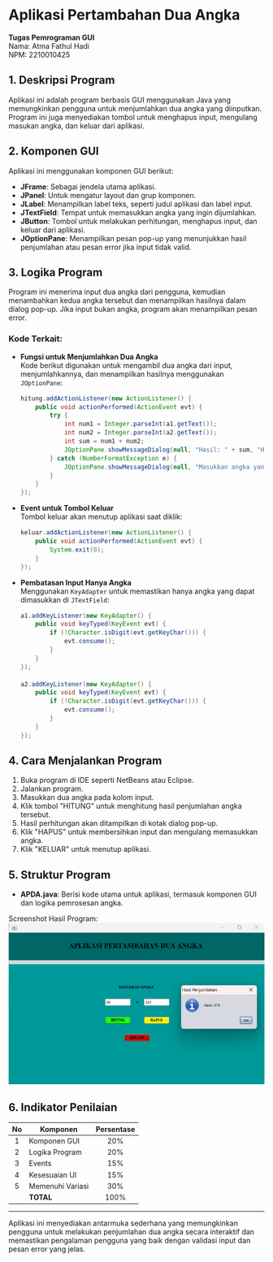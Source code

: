 
# Aplikasi Pertambahan Dua Angka

**Tugas Pemrograman GUI**  
Nama: Atma Fathul Hadi  
NPM: 2210010425  

## 1. Deskripsi Program
Aplikasi ini adalah program berbasis GUI menggunakan Java yang memungkinkan pengguna untuk menjumlahkan dua angka yang diinputkan. Program ini juga menyediakan tombol untuk menghapus input, mengulang masukan angka, dan keluar dari aplikasi.

## 2. Komponen GUI
Aplikasi ini menggunakan komponen GUI berikut:

- **JFrame**: Sebagai jendela utama aplikasi.
- **JPanel**: Untuk mengatur layout dan grup komponen.
- **JLabel**: Menampilkan label teks, seperti judul aplikasi dan label input.
- **JTextField**: Tempat untuk memasukkan angka yang ingin dijumlahkan.
- **JButton**: Tombol untuk melakukan perhitungan, menghapus input, dan keluar dari aplikasi.
- **JOptionPane**: Menampilkan pesan pop-up yang menunjukkan hasil penjumlahan atau pesan error jika input tidak valid.

## 3. Logika Program
Program ini menerima input dua angka dari pengguna, kemudian menambahkan kedua angka tersebut dan menampilkan hasilnya dalam dialog pop-up. Jika input bukan angka, program akan menampilkan pesan error.

### Kode Terkait:
- **Fungsi untuk Menjumlahkan Dua Angka**  
  Kode berikut digunakan untuk mengambil dua angka dari input, menjumlahkannya, dan menampilkan hasilnya menggunakan `JOptionPane`:
  ```java
  hitung.addActionListener(new ActionListener() {
      public void actionPerformed(ActionEvent evt) {
          try {
              int num1 = Integer.parseInt(a1.getText());
              int num2 = Integer.parseInt(a2.getText());
              int sum = num1 + num2;
              JOptionPane.showMessageDialog(null, "Hasil: " + sum, "Hasil Penjumlahan", JOptionPane.INFORMATION_MESSAGE);
          } catch (NumberFormatException e) {
              JOptionPane.showMessageDialog(null, "Masukkan angka yang valid", "Error", JOptionPane.ERROR_MESSAGE);
          }
      }
  });
  ```
  
- **Event untuk Tombol Keluar**  
  Tombol keluar akan menutup aplikasi saat diklik:
  ```java
  keluar.addActionListener(new ActionListener() {
      public void actionPerformed(ActionEvent evt) {
          System.exit(0);
      }
  });
  ```

- **Pembatasan Input Hanya Angka**  
  Menggunakan `KeyAdapter` untuk memastikan hanya angka yang dapat dimasukkan di `JTextField`:
  ```java
  a1.addKeyListener(new KeyAdapter() {
      public void keyTyped(KeyEvent evt) {
          if (!Character.isDigit(evt.getKeyChar())) {
              evt.consume();
          }
      }
  });

  a2.addKeyListener(new KeyAdapter() {
      public void keyTyped(KeyEvent evt) {
          if (!Character.isDigit(evt.getKeyChar())) {
              evt.consume();
          }
      }
  });
  ```

## 4. Cara Menjalankan Program
1. Buka program di IDE seperti NetBeans atau Eclipse.
2. Jalankan program.
3. Masukkan dua angka pada kolom input.
4. Klik tombol "HITUNG" untuk menghitung hasil penjumlahan angka tersebut.
5. Hasil perhitungan akan ditampilkan di kotak dialog pop-up.
6. Klik "HAPUS" untuk membersihkan input dan mengulang memasukkan angka.
7. Klik "KELUAR" untuk menutup aplikasi.

## 5. Struktur Program
- **APDA.java**: Berisi kode utama untuk aplikasi, termasuk komponen GUI dan logika pemrosesan angka.

Screenshot Hasil Program:
![Screenshot](https://github.com/atmafathulhadi/PBO-Latihan1-AplikasiPertambahanDuaAngka/blob/main/S.png)

## 6. Indikator Penilaian
| No  | Komponen         |  Persentase  |
| :-: | ---------------- |   :-----:    |
|  1  | Komponen GUI     |    20%       |
|  2  | Logika Program   |    20%       |
|  3  | Events           |    15%       |
|  4  | Kesesuaian UI    |    15%       |
|  5  | Memenuhi Variasi |    30%       |
|     | **TOTAL**        |    100%      |

---

Aplikasi ini menyediakan antarmuka sederhana yang memungkinkan pengguna untuk melakukan penjumlahan dua angka secara interaktif dan memastikan pengalaman pengguna yang baik dengan validasi input dan pesan error yang jelas.
